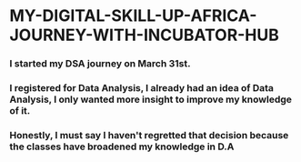 # MY-DIGITAL-SKILL-UP-AFRICA-JOURNEY-WITH-INCUBATOR-HUB
### I started my DSA journey on March 31st.
### I registered for Data Analysis, I already had an idea of Data Analysis, I only wanted more insight to improve my knowledge of it.
 
  ### Honestly, I must say I haven't regretted that decision because the classes have broadened my knowledge in D.A
